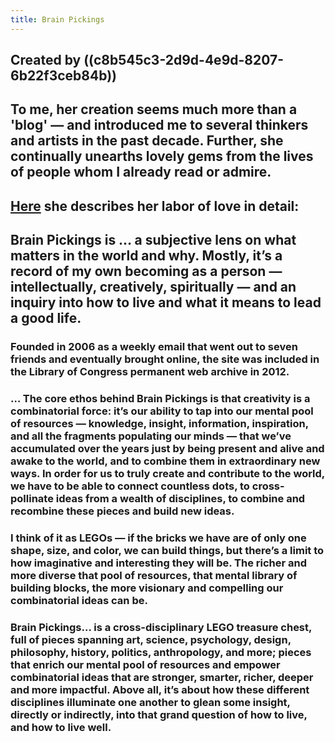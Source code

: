 ```yaml
---
title: Brain Pickings
---
```


## Created by ((c8b545c3-2d9d-4e9d-8207-6b22f3ceb84b))

## 

## To me, her creation seems much more than a 'blog' — and introduced me to several thinkers and artists in the past decade.  Further, she continually unearths lovely gems from the lives of people whom I already read or admire.

## 

## [Here](https://www.brainpickings.org/about/) she describes her labor of love in detail:

## Brain Pickings is … a subjective lens on what matters in the world and why. Mostly, it’s a record of my own becoming as a person — intellectually, creatively, spiritually — and an inquiry into how to live and what it means to lead a good life.
### Founded in 2006 as a weekly email that went out to seven friends and eventually brought online, the site was included in the Library of Congress permanent web archive in 2012.

### … The core ethos behind Brain Pickings is that creativity is a combinatorial force: it’s our ability to tap into our mental pool of resources — knowledge, insight, information, inspiration, and all the fragments populating our minds — that we’ve accumulated over the years just by being present and alive and awake to the world, and to combine them in extraordinary new ways. In order for us to truly create and contribute to the world, we have to be able to connect countless dots, to cross-pollinate ideas from a wealth of disciplines, to combine and recombine these pieces and build new ideas.

### I think of it as LEGOs — if the bricks we have are of only one shape, size, and color, we can build things, but there’s a limit to how imaginative and interesting they will be. The richer and more diverse that pool of resources, that mental library of building blocks, the more visionary and compelling our combinatorial ideas can be.

### Brain Pickings… is a cross-disciplinary LEGO treasure chest, full of pieces spanning art, science, psychology, design, philosophy, history, politics, anthropology, and more; pieces that enrich our mental pool of resources and empower combinatorial ideas that are stronger, smarter, richer, deeper and more impactful. Above all, it’s about how these different disciplines illuminate one another to glean some insight, directly or indirectly, into that grand question of how to live, and how to live well.
